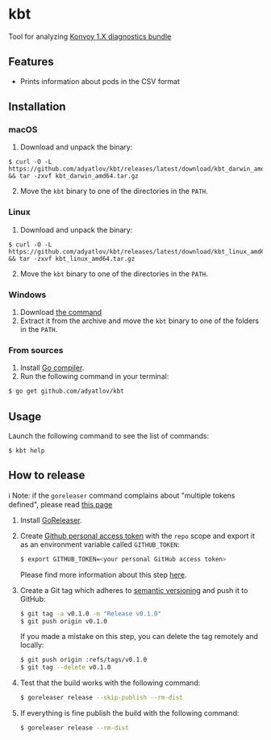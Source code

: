# kbt
Tool for analyzing [Konvoy 1.X diagnostics bundle](https://support.d2iq.com/hc/en-us/articles/4409215513236-Create-a-Konvoy-1-x-Support-Bundle)


## Features

* Prints information about pods in the CSV format 

## Installation

### macOS

1. Download and unpack the binary:

```
$ curl -O -L https://github.com/adyatlov/kbt/releases/latest/download/kbt_darwin_amd64.tar.gz && tar -zxvf kbt_darwin_amd64.tar.gz
```

2. Move the `kbt` binary to one of the directories in the `PATH`.

### Linux

1. Download and unpack the binary:

```
$ curl -O -L https://github.com/adyatlov/kbt/releases/latest/download/kbt_linux_amd64.tar.gz && tar -zxvf kbt_linux_amd64.tar.gz
```

2. Move the `kbt` binary to one of the directories in the `PATH`.

### Windows

1. Download [the command](https://github.com/adyatlov/kbt/releases/latest/download/kbt_windows_amd64.tar.gz)
2. Extract it from the archive and move the `kbt` binary to one of the folders in the `PATH`.

### From sources

1. Install [Go compiler](https://golang.org/dl/).
2. Run the following command in your terminal:

```bash
$ go get github.com/adyatlov/kbt
```

## Usage

Launch the following command to see the list of commands:

```
$ kbt help
```

## How to release

:information_source: Note: if the `goreleaser` command complains about "multiple tokens defined", please
read [this page](https://goreleaser.com/errors/multiple-tokens/)

1. Install [GoReleaser](https://goreleaser.com/install/).
2. Create [Github personal access token](https://help.github.com/en/articles/creating-a-personal-access-token-for-the-command-line)
    with the `repo` scope and export it as an environment variable called `GITHUB_TOKEN`:

  	```bash
  	$ export GITHUB_TOKEN=<your personal GitHub access token>
  	```

    Please find more information about this step [here](https://goreleaser.com/environment/).
3. Create a Git tag which adheres to [semantic versioning](https://semver.org/) and
    push it to GitHub:

    ```bash
    $ git tag -a v0.1.0 -m "Release v0.1.0"
    $ git push origin v0.1.0
    ```

    If you made a mistake on this step, you can delete the tag remotely and locally:

    ```bash
    $ git push origin :refs/tags/v0.1.0
    $ git tag --delete v0.1.0
    ```

4. Test that the build works with the following command:

    ```bash
    $ goreleaser release --skip-publish --rm-dist
    ```

5. If everything is fine publish the build with the following command:

    ```bash
	$ goreleaser release --rm-dist
    ```
